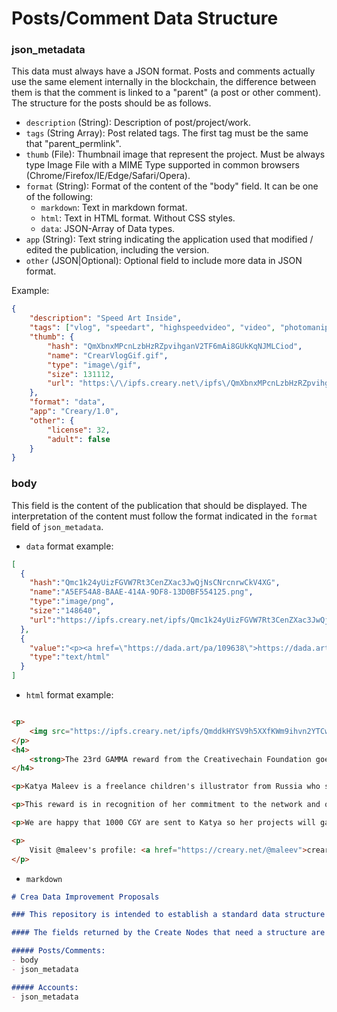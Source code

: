 # Posts/Comment Data Structure

### json_metadata
This data must always have a JSON format. Posts and comments actually use the same element internally in the blockchain,
 the difference between them is that the comment is linked to a "parent" (a post or other comment). The structure for 
    the posts should be as follows.

- `description` (String): Description of post/project/work.
- `tags` (String Array): Post related tags. The first tag must be the same that "parent_permlink".
- `thumb` (File): Thumbnail image that represent the project. Must be always type Image File with a MIME Type supported 
in common browsers (Chrome/Firefox/IE/Edge/Safari/Opera).
- `format` (String): Format of the content of the "body" field. It can be one of the following:
    - `markdown`: Text in markdown format.
    - `html`: Text in HTML format. Without CSS styles.
    - `data`: JSON-Array of Data types.
- `app` (String): Text string indicating the application used that modified / edited the publication, including the 
version.
- `other` (JSON|Optional): Optional field to include more data in JSON format.

Example:
```json
{
    "description": "Speed Art Inside",
    "tags": ["vlog", "speedart", "highspeedvideo", "video", "photomanipulation", "fashion", "editorial", "pinup" ],
    "thumb": {
        "hash": "QmXbnxMPcnLzbHzRZpvihganV2TF6mAi8GUkKqNJMLCiod",
        "name": "CrearVlogGif.gif",
        "type": "image\/gif",
        "size": 131112,
        "url": "https:\/\/ipfs.creary.net\/ipfs\/QmXbnxMPcnLzbHzRZpvihganV2TF6mAi8GUkKqNJMLCiod"
    },
    "format": "data",
    "app": "Creary/1.0",
    "other": {
        "license": 32,
        "adult": false
    }    
}
```

### body
This field is the content of the publication that should be displayed. The interpretation of the content must follow the
 format indicated in the `format` field of `json_metadata`.

- `data` format example:
```json
[
  {
    "hash":"Qmc1k24yUizFGVW7Rt3CenZXac3JwQjNsCNrcnrwCkV4XG",
    "name":"A5EF54A8-BAAE-414A-9DF8-13D0BF554125.png",
    "type":"image/png",
    "size":"148640",
    "url":"https://ipfs.creary.net/ipfs/Qmc1k24yUizFGVW7Rt3CenZXac3JwQjNsCNrcnrwCkV4XG"
  },
  {
    "value":"<p><a href=\"https://dada.art/pa/109638\">https://dada.art/pa/109638</a>... Soltics empez&oacute; en Chile, ahora Daveed en los &Aacute;ngeles,,,me col&eacute; entre grandes .ðŸ˜�</p>\n",
    "type":"text/html"
  }
] 
```

- `html` format example:
```html

<p>
    <img src="https://ipfs.creary.net/ipfs/QmddkHYSV9h5XXfKWm9ihvn2YTCwv2Swu7gvDBZButBTv1" />
</p>
<h4>
    <strong>The 23rd GAMMA reward from the Creativechain Foundation goes to @maleev</strong>
</h4>

<p>Katya Maleev is a freelance children's illustrator from Russia who shares her beautiful work on her Creary portfolio.</p>

<p>This reward is in recognition of her commitment to the network and quality of her portfolio.</p>

<p>We are happy that 1000 CGY are sent to Katya so her projects will gain more visibility on Creary and her energy will increase. This way her influence as curator in the network will be greater.</p>

<p>
    Visit @maleev's profile: <a href="https://creary.net/@maleev">creary.net/@maleev</a>;
</p>
```
- `markdown`

```markdown
# Crea Data Improvement Proposals

### This repository is intended to establish a standard data structure for the information published in the Crea Network.

#### The fields returned by the Create Nodes that need a structure are the following:

##### Posts/Comments:
- body
- json_metadata

##### Accounts:
- json_metadata
```
